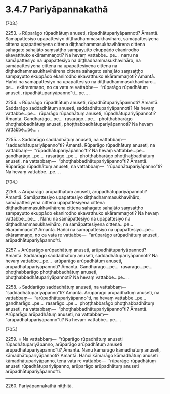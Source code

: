 # 3.4.7 Pariyāpannakathā

(703.)

2253\. ๐ Rūparāgo rūpadhātuṃ anuseti, rūpadhātupariyāpannoti? Āmantā. Samāpattesiyo upapattesiyo diṭṭhadhammasukhavihāro, samāpattesiyena cittena upapattesiyena cittena diṭṭhadhammasukhavihārena cittena sahagato sahajāto saṃsaṭṭho sampayutto ekuppādo ekanirodho ekavatthuko ekārammaṇoti? Na hevaṃ vattabbe…pe…  nanu na samāpattesiyo na upapattesiyo na diṭṭhadhammasukhavihāro, na samāpattesiyena cittena na upapattesiyena cittena na diṭṭhadhammasukhavihārena cittena sahagato sahajāto saṃsaṭṭho sampayutto ekuppādo ekanirodho ekavatthuko ekārammaṇoti? Āmantā. Hañci na samāpattesiyo na upapattesiyo na diṭṭhadhammasukhavihāro…pe…  ekārammaṇo, no ca vata re vattabbe—  “rūparāgo rūpadhātuṃ anuseti, rūpadhātupariyāpanno”ti…pe… .

2254\. ๐ Rūparāgo rūpadhātuṃ anuseti, rūpadhātupariyāpannoti? Āmantā. Saddarāgo saddadhātuṃ anuseti, saddadhātupariyāpannoti? Na hevaṃ vattabbe…pe…  rūparāgo rūpadhātuṃ anuseti, rūpadhātupariyāpannoti? Āmantā. Gandharāgo…pe…  rasarāgo…pe…  phoṭṭhabbarāgo phoṭṭhabbadhātuṃ anuseti, phoṭṭhabbadhātupariyāpannoti? Na hevaṃ vattabbe…pe… .

2255\. ๐ Saddarāgo saddadhātuṃ anuseti, na vattabbaṃ—  “saddadhātupariyāpanno”ti? Āmantā. Rūparāgo rūpadhātuṃ anuseti, na vattabbaṃ—  “rūpadhātupariyāpanno”ti? Na hevaṃ vattabbe…pe…  gandharāgo…pe…  rasarāgo…pe…  phoṭṭhabbarāgo phoṭṭhabbadhātuṃ anuseti, na vattabbaṃ—  “phoṭṭhabbadhātupariyāpanno”ti? Āmantā. Rūparāgo rūpadhātuṃ anuseti, na vattabbaṃ—  “rūpadhātupariyāpanno”ti? Na hevaṃ vattabbe…pe… .

(704.)

2256\. ๐ Arūparāgo arūpadhātuṃ anuseti, arūpadhātupariyāpannoti? Āmantā. Samāpattesiyo upapattesiyo diṭṭhadhammasukhavihāro, samāpattesiyena cittena upapattesiyena cittena diṭṭhadhammasukhavihārena cittena sahagato sahajāto saṃsaṭṭho sampayutto ekuppādo ekanirodho ekavatthuko ekārammaṇoti? Na hevaṃ vattabbe…pe… . Nanu na samāpattesiyo na upapattesiyo na diṭṭhadhammasukhavihāro, na samāpattesiyena cittena…pe…  ekārammaṇoti? Āmantā. Hañci na samāpattesiyo na upapattesiyo…pe…  ekārammaṇo, no ca vata re vattabbe—  “arūparāgo arūpadhātuṃ anuseti, arūpadhātupariyāpanno”ti.

2257\. ๐ Arūparāgo arūpadhātuṃ anuseti, arūpadhātupariyāpannoti? Āmantā. Saddarāgo saddadhātuṃ anuseti, saddadhātupariyāpannoti? Na hevaṃ vattabbe…pe…  arūparāgo arūpadhātuṃ anuseti, arūpadhātupariyāpannoti? Āmantā. Gandharāgo…pe…  rasarāgo…pe…  phoṭṭhabbarāgo phoṭṭhabbadhātuṃ anuseti, phoṭṭhabbadhātupariyāpannoti? Na hevaṃ vattabbe…pe… .

2258\. ๐ Saddarāgo saddadhātuṃ anuseti, na vattabbaṃ—  “saddadhātupariyāpanno”ti? Āmantā. Arūparāgo arūpadhātuṃ anuseti, na vattabbaṃ—  “arūpadhātupariyāpanno”ti, na hevaṃ vattabbe…pe…  gandharāgo…pe…  rasarāgo…pe…  phoṭṭhabbarāgo phoṭṭhabbadhātuṃ anuseti, na vattabbaṃ—  “phoṭṭhabbadhātupariyāpanno”ti? Āmantā. Arūparāgo arūpadhātuṃ anuseti, na vattabbaṃ—  “arūpadhātupariyāpanno”ti? Na hevaṃ vattabbe…pe… .

(705.)

2259\. × Na vattabbaṃ—  “rūparāgo rūpadhātuṃ anuseti rūpadhātupariyāpanno, arūparāgo arūpadhātuṃ anuseti arūpadhātupariyāpanno”ti? Āmantā. Nanu kāmarāgo kāmadhātuṃ anuseti, kāmadhātupariyāpannoti? Āmantā. Hañci kāmarāgo kāmadhātuṃ anuseti kāmadhātupariyāpanno, tena vata re vattabbe—  “rūparāgo rūpadhātuṃ anuseti rūpadhātupariyāpanno, arūparāgo arūpadhātuṃ anuseti arūpadhātupariyāpanno”ti.

---

2260\. Pariyāpannakathā niṭṭhitā.
